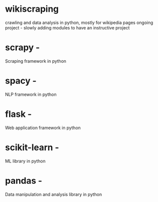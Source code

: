 # wikiscraping
crawling and data analysis in python, mostly for wikipedia pages
ongoing project - slowly adding modules to have an instructive project

# scrapy -
Scraping framework in python

# spacy - 
NLP framework in python

# flask -
Web application framework in python

# scikit-learn -
ML library in python

# pandas -
Data manipulation and analysis library in python
